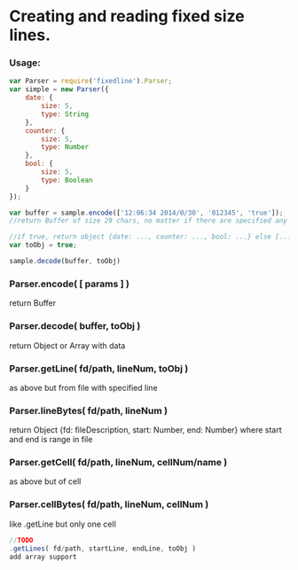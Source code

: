 Creating and reading fixed size lines.
===

### Usage:

```js
var Parser = require('fixedline').Parser;
var simple = new Parser({
	date: {
		size: 5,
		type: String
	},
	counter: {
		size: 5,
		type: Number
	},
	bool: {
		size: 5,
		type: Boolean
	}
});

var buffer = sample.encode(['12:06:34 2014/0/30', '012345', 'true']);
//return Buffer of size 29 chars, no matter if there are specified any data or data are to long

//if true, return object {date: ..., counter: ..., bool: ...} else [..., ..., ...]
var toObj = true;

sample.decode(buffer, toObj)

```

### Parser.encode( [ params ] )

return Buffer

### Parser.decode( buffer, toObj )

return Object or Array with data

### Parser.getLine( fd/path, lineNum, toObj )

as above but from file with specified line

### Parser.lineBytes( fd/path, lineNum )

return Object {fd: fileDescription, start: Number, end: Number} where start and end is range in file 

### Parser.getCell( fd/path, lineNum, cellNum/name )

as above but of cell

### Parser.cellBytes( fd/path, lineNum, cellNum )

like .getLine but only one cell

```js
//TODO
.getLines( fd/path, startLine, endLine, toObj )
add array support
```